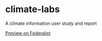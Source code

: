 # climate-labs
A climate information user study and report

[Preview on Federalist](https://federalist.18f.gov/preview/18f/climate-labs/dev/)

